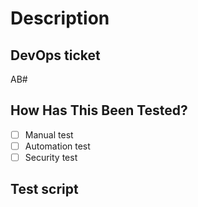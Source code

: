 # Description

## DevOps ticket

AB#

## How Has This Been Tested?

- [ ] Manual test
- [ ] Automation test
- [ ] Security test

## Test script
